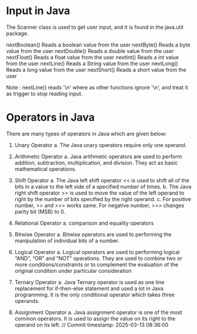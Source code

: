 # Input in Java
The Scanner class is used to get user input, and it is found in the java.util package.

nextBoolean()	Reads a boolean value from the user
nextByte()	Reads a byte value from the user
nextDouble()	Reads a double value from the user
nextFloat()	Reads a float value from the user
nextInt()	Reads a int value from the user
nextLine()	Reads a String value from the user
nextLong()	Reads a long value from the user
nextShort()	Reads a short value from the user

Note : nextLine() reads '\n' where as other functions ignore '\n',
and treat it as trigger to stop reading input.

# Operators in Java
There are many types of operators in Java which are given below:

1. Unary Operator
a. The Java unary operators require only one operand.

2. Arithmetic Operator
a. Java arithmetic operators are used to perform addition, subtraction, multiplication, and division. They act as basic mathematical operations.

3. Shift Operator
a. The Java left shift operator << is used to shift all of the bits in a value to the left side of a specified number of times.
b. The Java right shift operator >> is used to move the value of the left operand to right by the number of bits specified by the right operand.
c. For positive number, >> and >>> works same. For negative number, >>> changes parity bit (MSB) to 0.

4. Relational Operator
a. comparison and equality operators

5. Bitwise Operator
a. Bitwise operators are used to performing the manipulation of individual bits of a number.

6. Logical Operator
a. Logical operators are used to performing logical “AND”, “OR” and “NOT” operations. They are used to combine two or more conditions/constraints or to complement the evaluation of the original condition under particular consideration

7. Ternary Operator
a. Java Ternary operator is used as one line replacement for if-then-else statement and used a lot in Java programming. It is the only conditional operator which takes three operands.

8. Assignment Operator
a. Java assignment operator is one of the most common operators. It is used to assign the value on its right to the operand on its left.
// Commit timestamp: 2025-03-13 08:36:00